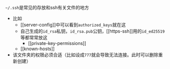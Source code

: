 `~/.ssh`是常见的存放和ssh有关文件的地方
- 比如
  - [[server-config]]中可以看到`authorized_keys`就在这
  - 自己生成的`id_rsa`私钥，`id_rsa.pub`公钥，[[https-ssh]]用的`id_ed25519`等都常常放这
    - [[private-key-permissions]]
  - [[known-hosts]]
- 该文件夹的权限必须合适（比如设成`777`就会导致无法连接。此时可以删除重新创建）